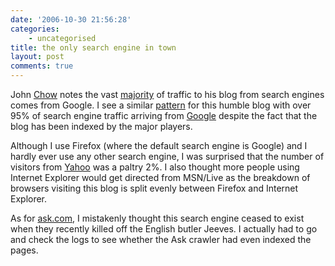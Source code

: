 ```yaml
---
date: '2006-10-30 21:56:28'
categories:
    - uncategorised
title: the only search engine in town
layout: post
comments: true
---
```


John [Chow](http://www.johnchow.com/) notes the vast
[majority](http://www.johnchow.com/yahoo-msn-who-the-hell-are-they/) of
traffic to his blog from search engines comes from Google. I see a
similar [pattern](http://flickr.com/photos/70276096@N00/283530463/) for
this humble blog with over 95% of search engine traffic arriving from
[Google](http://www.google.com/) despite the fact that the blog has been
indexed by the major players.

Although I use Firefox (where the default search engine is Google) and I
hardly ever use any other search engine, I was surprised that the number
of visitors from [Yahoo](http://www.yahoo.com/) was a paltry 2%. I also
thought more people using Internet Explorer would get directed from
MSN/Live as the breakdown of browsers visiting this blog is split evenly
between Firefox and Internet Explorer.

As for [ask.com](http://uk.ask.com/?o=312), I mistakenly thought this
search engine ceased to exist when they recently killed off the English
butler Jeeves. I actually had to go and check the logs to see whether
the Ask crawler had even indexed the pages.
